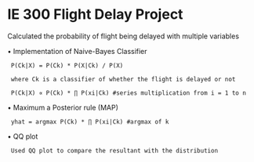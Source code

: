 # IE 300 Flight Delay Project


Calculated the probability of flight being delayed with multiple variables


•  Implementation of Naive-Bayes Classifier 


     P(Ck|X) = P(Ck) * P(X|Ck) / P(X)

     where Ck is a classifier of whether the flight is delayed or not

     P(Ck|X) ∝ P(Ck) * ∏ P(xi|Ck) #series multiplication from i = 1 to n


•  Maximum a Posterior rule (MAP)

     yhat = argmax P(Ck) * ∏ P(xi|Ck) #argmax of k
     
     
•  QQ plot
     
     Used QQ plot to compare the resultant with the distribution

